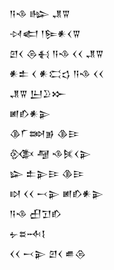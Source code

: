 <div class='block'>
<div class='line'>𒀀𒈾 𒈗 𒂗𒐊</div>
<div class='line'>𒀴𒅗 𒁹𒌉𒀭𒌋𒐊</div>
<div class='line'>𒇻𒌋 𒁲𒈬 𒀀𒈾 𒌋𒌋 𒂗𒐊</div>
<div class='line'>𒀭𒉺 𒌋 𒀭𒀫𒌓 𒀀𒈾 𒌋𒌋</div>
<div class='line'>𒂗𒐊 𒌨𒊒𒁍</div>
<div class='line'>𒅖𒁓𒀭𒉌</div>
<div class='line'>𒆠𒇲𒇷𒂊 𒆠𒄿</div>
<div class='line'>𒍜 𒆷 𒈾𒍮𒌋𒉌</div>
<div class='line'>𒇽 𒉺𒉌𒄿 𒆠𒄿</div>
<div class='line'>𒊭 𒌋𒌋 𒁁𒉌 𒅖𒁓𒀭𒉌</div>
<div class='line'>𒀀𒈾 𒌷𒋛𒁓</div>
<div class='line'>𒉡𒊺𒁄𒋙</div>
<div class='line'>𒌋𒌋 𒁁𒉌 𒇻𒌋 𒌑𒁲</div>
</div>